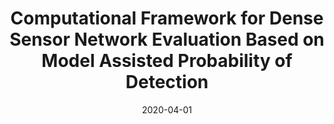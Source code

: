 ---
title: "Computational Framework for Dense Sensor Network Evaluation Based on Model Assisted Probability of Detection"
date: "2020-04-01"
authors: ["J. Yan", "S. Laflamme", "L. Leifsson", "A. Chen"]
publication_types: ["2"]
publication: "*Materials Evaluation*"
doi: "10.32548/2020.me-04111"
---